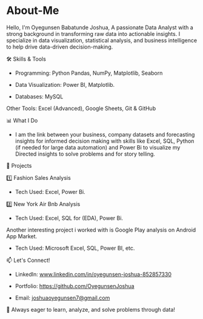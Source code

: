 # About-Me

Hello, I'm Oyegunsen Babatunde Joshua, A passionate Data Analyst with a strong background in transforming raw data into actionable insights. I specialize in data visualization, statistical analysis, and business intelligence to help drive data-driven decision-making.

🛠 Skills & Tools

- Programming: Python Pandas, NumPy, Matplotlib, Seaborn

- Data Visualization:  Power BI, Matplotlib.

- Databases: MySQL

Other Tools: Excel (Advanced), Google Sheets, Git & GitHub

📊 What I Do

- I am the link between your business, company datasets and forecasting insights for informed decision making with skills like Excel, SQL, Python (if needed for large data automation) and Power Bi to visualize my Directed insights to solve problems and for story telling.


📂 Projects

1️⃣ Fashion Sales Analysis

- Tech Used: Excel, Power Bi.

2️⃣ New York Air Bnb Analysis

- Tech Used: Excel, SQL for (EDA), Power Bi.

Another interesting project i worked with is Google Play analysis on Android App Market.

- Tech Used: Microsoft Excel, SQL, Power BI, etc.

📫 Let's Connect!

- LinkedIn: www.linkedin.com/in/oyegunsen-joshua-852857330

- Portfolio: https://github.com/OyegunsenJoshua

- Email: joshuaoyegunsen7@gmail.com

🚀 Always eager to learn, analyze, and solve problems through data!

